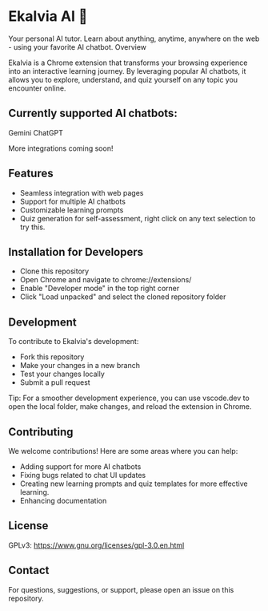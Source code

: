 # Ekalvia AI 🏹

Your personal AI tutor. Learn about anything, anytime, anywhere on the web - using your favorite AI chatbot.
Overview

Ekalvia is a Chrome extension that transforms your browsing experience into an interactive learning journey. By leveraging popular AI chatbots, it allows you to explore, understand, and quiz yourself on any topic you encounter online.

## Currently supported AI chatbots:

Gemini
ChatGPT

More integrations coming soon!

## Features

-   Seamless integration with web pages
-   Support for multiple AI chatbots
-   Customizable learning prompts
-   Quiz generation for self-assessment, right click on any text selection to try this.

## Installation for Developers

-   Clone this repository
-   Open Chrome and navigate to chrome://extensions/
-   Enable "Developer mode" in the top right corner
-   Click "Load unpacked" and select the cloned repository folder

## Development

To contribute to Ekalvia's development:

-   Fork this repository
-   Make your changes in a new branch
-   Test your changes locally
-   Submit a pull request

Tip: For a smoother development experience, you can use vscode.dev to open the local folder, make changes, and reload the extension in Chrome.

## Contributing

We welcome contributions! Here are some areas where you can help:

-   Adding support for more AI chatbots
-   Fixing bugs related to chat UI updates
-   Creating new learning prompts and quiz templates for more effective learning.
-   Enhancing documentation

## License

GPLv3: https://www.gnu.org/licenses/gpl-3.0.en.html

## Contact

For questions, suggestions, or support, please open an issue on this repository.
